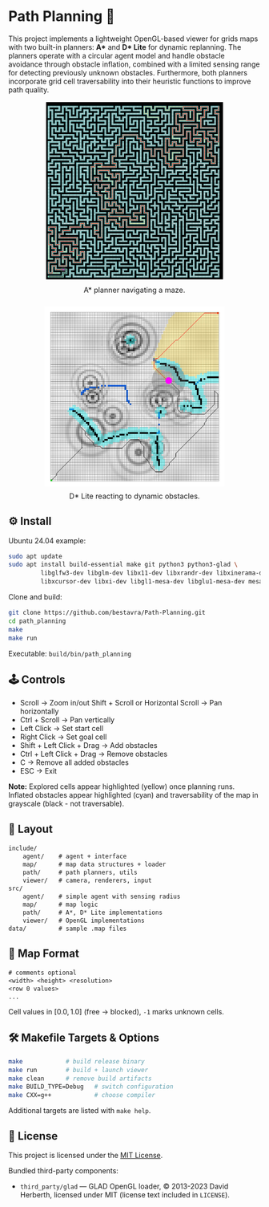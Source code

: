 # Path Planning 🧭

This project implements a lightweight OpenGL-based viewer for grids maps with two built-in planners: **A\*** and **D\* Lite** for dynamic replanning. The planners operate with a circular agent model and handle obstacle avoidance through obstacle inflation, combined with a limited sensing range for detecting previously unknown obstacles. Furthermore, both planners incorporate grid cell traversability into their heuristic functions to improve path quality.

<div align="center" style="display: flex; gap: 1.5rem; justify-content: center; flex-wrap: wrap;">
	<figure style="margin: 0;">
		<img src="assets/images/a-star.png" alt="A* planner visualization" width="360" />
		<figcaption style="margin-top: 0.5rem; font-size: 0.9rem;">A* planner navigating a maze.</figcaption>
	</figure>
	<figure style="margin: 0;">
		<img src="assets/images/d-star-lite.png" alt="D* Lite planner visualization" width="360" />
		<figcaption style="margin-top: 0.5rem; font-size: 0.9rem;">D* Lite reacting to dynamic obstacles.</figcaption>
	</figure>
</div>


## ⚙️ Install

Ubuntu 24.04 example:

```bash
sudo apt update
sudo apt install build-essential make git python3 python3-glad \
		 libglfw3-dev libglm-dev libx11-dev libxrandr-dev libxinerama-dev \
		 libxcursor-dev libxi-dev libgl1-mesa-dev libglu1-mesa-dev mesa-utils
```

Clone and build:

```bash
git clone https://github.com/bestavra/Path-Planning.git
cd path_planning
make
make run
```

Executable: `build/bin/path_planning`

## 🕹️ Controls

- Scroll → Zoom in/out
  Shift + Scroll or Horizontal Scroll → Pan horizontally
- Ctrl  + Scroll → Pan vertically
- Left Click → Set start cell
- Right Click → Set goal cell
- Shift + Left Click + Drag → Add obstacles
- Ctrl + Left Click + Drag → Remove obstacles
- C → Remove all added obstacles
- ESC → Exit

**Note:** Explored cells appear highlighted (yellow) once planning runs. 
Inflated obstacles appear highlighted (cyan) and traversability of the map in grayscale
(black - not traversable).

## 📁 Layout

```
include/
	agent/	  # agent + interface
	map/      # map data structures + loader
	path/     # path planners, utils
	viewer/   # camera, renderers, input
src/
	agent/    # simple agent with sensing radius
	map/      # map logic
	path/     # A*, D* Lite implementations
	viewer/   # OpenGL implementations
data/         # sample .map files
```

## 🧱 Map Format

```
# comments optional
<width> <height> <resolution>
<row 0 values>
...
```

Cell values in $[0.0,1.0]$ (free → blocked), `-1` marks unknown cells.

## 🛠️ Makefile Targets & Options

```bash
make            # build release binary
make run        # build + launch viewer
make clean      # remove build artifacts
make BUILD_TYPE=Debug   # switch configuration
make CXX=g++            # choose compiler
```

Additional targets are listed with `make help`.

## 📄 License

This project is licensed under the [MIT License](LICENSE).

Bundled third-party components:

- `third_party/glad` — GLAD OpenGL loader, © 2013-2023 David Herberth, licensed under MIT (license text included in
	`LICENSE`).
